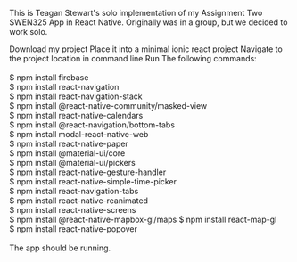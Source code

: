 This is Teagan Stewart's solo implementation of my Assignment Two SWEN325 App in React Native. Originally was in a group, but we decided to work solo.

Download my project
Place it into a minimal ionic react project
Navigate to the project location in command line
Run The following commands:     <br/>  
$ npm install firebase <br/>
$ npm install react-navigation <br/>
$ npm install react-navigation-stack <br/>
$ npm install @react-native-community/masked-view <br/>
$ npm install react-native-calendars <br/>
$ npm install @react-navigation/bottom-tabs <br/>
$ npm install modal-react-native-web <br/>
$ npm install react-native-paper <br/>
$ npm install @material-ui/core <br/>
$ npm install @material-ui/pickers <br/>
$ npm install react-native-gesture-handler <br/>
$ npm install react-native-simple-time-picker <br/>
$ npm install react-navigation-tabs <br/>
$ npm install react-native-reanimated </br>
$ npm install react-native-screens <br/>
$ npm install @react-native-mapbox-gl/maps 
$ npm install react-map-gl <br/>
$ npm install react-native-popover <br/>
<br/>
The app should be running.
